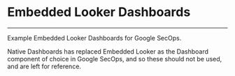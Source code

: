 # Embedded Looker Dashboards
---

Example Embedded Looker Dashboards for Google SecOps.

Native Dashboards has replaced Embedded Looker as the Dashboard component of choice in Google SecOps, and so these should not be used, and are left for reference.
